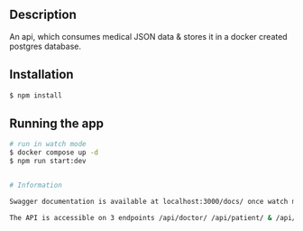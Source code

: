## Description

An api, which consumes medical JSON data & stores it in a docker created postgres database.

## Installation

```bash
$ npm install
```

## Running the app

```bash
# run in watch mode
$ docker compose up -d
$ npm run start:dev


# Information

Swagger documentation is available at localhost:3000/docs/ once watch mode has started.

The API is accessible on 3 endpoints /api/doctor/ /api/patient/ & /api/disease/